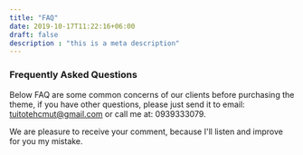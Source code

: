 ```yaml
---
title: "FAQ"
date: 2019-10-17T11:22:16+06:00
draft: false
description : "this is a meta description"
---
```


### Frequently Asked Questions

Below FAQ are some common concerns of our clients before purchasing the theme, if you have other questions, please just send it to email: tuitotehcmut@gmail.com or call me at: 0939333079.


We are pleasure to receive your comment, because I'll listen and improve for you my mistake.
